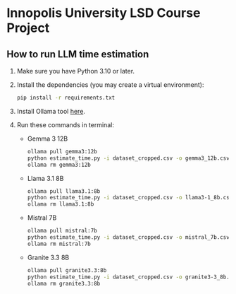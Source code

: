 # Innopolis University LSD Course Project

## How to run LLM time estimation

1. Make sure you have Python 3.10 or later.
2. Install the dependencies (you may create a virtual environment):

    ```bash
    pip install -r requirements.txt
    ```

3. Install Ollama tool [here](https://ollama.com/download).
4. Run these commands in terminal:
    - Gemma 3 12B

        ```bash
        ollama pull gemma3:12b
        python estimate_time.py -i dataset_cropped.csv -o gemma3_12b.csv -m gemma3:12b
        ollama rm gemma3:12b
        ```

    - Llama 3.1 8B

        ```bash
        ollama pull llama3.1:8b
        python estimate_time.py -i dataset_cropped.csv -o llama3-1_8b.csv -m llama3.1:8b
        ollama rm llama3.1:8b
        ```

    - Mistral 7B

        ```bash
        ollama pull mistral:7b
        python estimate_time.py -i dataset_cropped.csv -o mistral_7b.csv -m mistral:7b
        ollama rm mistral:7b
        ```

    - Granite 3.3 8B

        ```bash
        ollama pull granite3.3:8b
        python estimate_time.py -i dataset_cropped.csv -o granite3-3_8b.csv -m granite3.3:8b
        ollama rm granite3.3:8b
        ```
